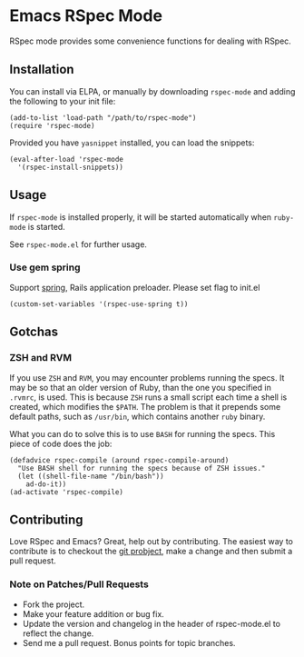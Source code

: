 # Emacs RSpec Mode
RSpec mode provides some convenience functions for dealing with RSpec.

## Installation

You can install via ELPA, or manually by downloading `rspec-mode` and
adding the following to your init file:

    (add-to-list 'load-path "/path/to/rspec-mode")
    (require 'rspec-mode)

Provided you have `yasnippet` installed, you can load the snippets:

    (eval-after-load 'rspec-mode
      '(rspec-install-snippets))

## Usage
If `rspec-mode` is installed properly, it will be started
automatically when `ruby-mode` is started.

See `rspec-mode.el` for further usage.

### Use gem spring

Support [spring](https://github.com/jonleighton/spring), Rails application preloader.
Please set flag to init.el

    (custom-set-variables '(rspec-use-spring t))

## Gotchas

### ZSH and RVM
If you use `ZSH` and `RVM`, you may encounter problems running the
specs. It may be so that an older version of Ruby, than the one you
specified in `.rvmrc`, is used. This is because `ZSH` runs a small
script each time a shell is created, which modifies the `$PATH`. The
problem is that it prepends some default paths, such as `/usr/bin`,
which contains another `ruby` binary.

What you can do to solve this is to use `BASH` for running the
specs. This piece of code does the job:

    (defadvice rspec-compile (around rspec-compile-around)
      "Use BASH shell for running the specs because of ZSH issues."
      (let ((shell-file-name "/bin/bash"))
        ad-do-it))
    (ad-activate 'rspec-compile)

## Contributing

Love RSpec and Emacs? Great, help out by contributing. The easiest way to contribute is to checkout the [git probject](https://github.com/pezra/rspec-mode.git), make a change and then submit a pull request.

### Note on Patches/Pull Requests

 * Fork the project.
 * Make your feature addition or bug fix.
 * Update the version and changelog in the header of rspec-mode.el to reflect the change.
 * Send me a pull request. Bonus points for topic branches.
